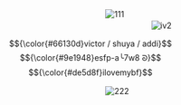 ㅤㅤㅤㅤㅤㅤㅤㅤㅤㅤㅤㅤㅤㅤㅤㅤㅤㅤㅤㅤ       ㅤ ![111](https://github.com/user-attachments/assets/934c6332-a911-4d10-910a-076218b03a87)
ㅤㅤㅤㅤㅤㅤㅤㅤㅤㅤㅤㅤㅤㅤㅤㅤㅤㅤㅤㅤ       ㅤ ㅤㅤㅤㅤㅤㅤㅤㅤㅤㅤㅤㅤㅤㅤㅤㅤㅤㅤㅤㅤ      ![iv2](https://github.com/user-attachments/assets/16a929aa-6805-4b0c-8b4e-38d73480cf7c)

$${\color{#66130d}victor / shuya / addi}$$
$${\color{#9e1948}esfp-a╰7w8 ᘐ}$$
$${\color{#de5d8f}ilovemybf}$$

ㅤㅤㅤㅤㅤㅤㅤㅤㅤㅤㅤㅤㅤㅤㅤㅤㅤㅤㅤㅤ       ㅤ ![222](https://github.com/user-attachments/assets/b57e69cd-66b5-4e32-afce-19af5f3907ea)
